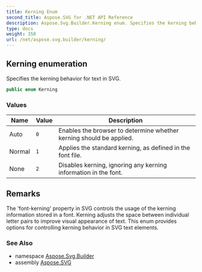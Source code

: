 ```yaml
---
title: Kerning Enum
second_title: Aspose.SVG for .NET API Reference
description: Aspose.Svg.Builder.Kerning enum. Specifies the kerning behavior for text in SVG
type: docs
weight: 350
url: /net/aspose.svg.builder/kerning/
---
```

## Kerning enumeration

Specifies the kerning behavior for text in SVG.

```csharp
public enum Kerning
```

### Values

| Name | Value | Description |
| --- | --- | --- |
| Auto | `0` | Enables the browser to determine whether kerning should be applied. |
| Normal | `1` | Applies the standard kerning, as defined in the font file. |
| None | `2` | Disables kerning, ignoring any kerning information in the font. |

## Remarks

The 'font-kerning' property in SVG controls the usage of the kerning information stored in a font. Kerning adjusts the space between individual letter pairs to improve visual appearance of text. This enum provides options for controlling kerning behavior in SVG text elements.

### See Also

* namespace [Aspose.Svg.Builder](../../aspose.svg.builder/)
* assembly [Aspose.SVG](../../)
